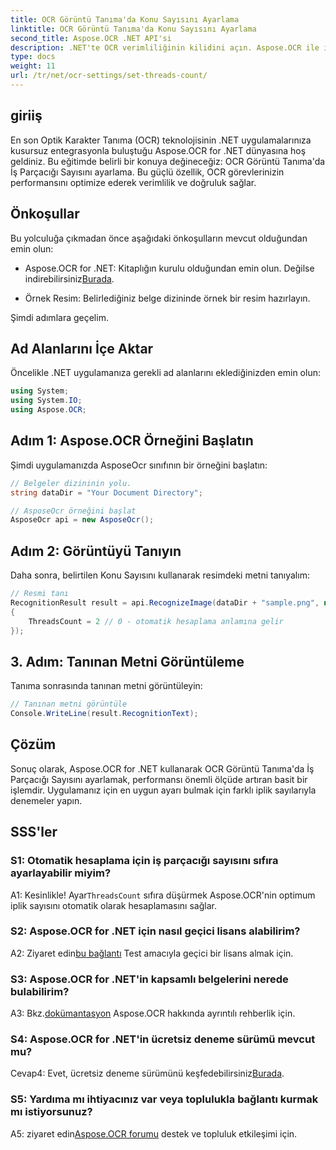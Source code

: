 ```yaml
---
title: OCR Görüntü Tanıma'da Konu Sayısını Ayarlama
linktitle: OCR Görüntü Tanıma'da Konu Sayısını Ayarlama
second_title: Aspose.OCR .NET API'si
description: .NET'te OCR verimliliğinin kilidini açın. Aspose.OCR ile iplik sayısını zahmetsizce ayarlayın. Doğruluğu ve hızı artırın.
type: docs
weight: 11
url: /tr/net/ocr-settings/set-threads-count/
---
```

## giriiş

En son Optik Karakter Tanıma (OCR) teknolojisinin .NET uygulamalarınıza kusursuz entegrasyonla buluştuğu Aspose.OCR for .NET dünyasına hoş geldiniz. Bu eğitimde belirli bir konuya değineceğiz: OCR Görüntü Tanıma'da İş Parçacığı Sayısını ayarlama. Bu güçlü özellik, OCR görevlerinizin performansını optimize ederek verimlilik ve doğruluk sağlar.

## Önkoşullar

Bu yolculuğa çıkmadan önce aşağıdaki önkoşulların mevcut olduğundan emin olun:

-  Aspose.OCR for .NET: Kitaplığın kurulu olduğundan emin olun. Değilse indirebilirsiniz[Burada](https://releases.aspose.com/ocr/net/).

- Örnek Resim: Belirlediğiniz belge dizininde örnek bir resim hazırlayın.

Şimdi adımlara geçelim.

## Ad Alanlarını İçe Aktar

Öncelikle .NET uygulamanıza gerekli ad alanlarını eklediğinizden emin olun:

```csharp
using System;
using System.IO;
using Aspose.OCR;
```

## Adım 1: Aspose.OCR Örneğini Başlatın

Şimdi uygulamanızda AsposeOcr sınıfının bir örneğini başlatın:

```csharp
// Belgeler dizininin yolu.
string dataDir = "Your Document Directory";

// AsposeOcr örneğini başlat
AsposeOcr api = new AsposeOcr();
```

## Adım 2: Görüntüyü Tanıyın

Daha sonra, belirtilen Konu Sayısını kullanarak resimdeki metni tanıyalım:

```csharp
// Resmi tanı
RecognitionResult result = api.RecognizeImage(dataDir + "sample.png", new RecognitionSettings
{
    ThreadsCount = 2 // 0 - otomatik hesaplama anlamına gelir
});
```

## 3. Adım: Tanınan Metni Görüntüleme

Tanıma sonrasında tanınan metni görüntüleyin:

```csharp
// Tanınan metni görüntüle
Console.WriteLine(result.RecognitionText);
```

## Çözüm

Sonuç olarak, Aspose.OCR for .NET kullanarak OCR Görüntü Tanıma'da İş Parçacığı Sayısını ayarlamak, performansı önemli ölçüde artıran basit bir işlemdir. Uygulamanız için en uygun ayarı bulmak için farklı iplik sayılarıyla denemeler yapın.

## SSS'ler

### S1: Otomatik hesaplama için iş parçacığı sayısını sıfıra ayarlayabilir miyim?

 A1: Kesinlikle! Ayar`ThreadsCount` sıfıra düşürmek Aspose.OCR'nin optimum iplik sayısını otomatik olarak hesaplamasını sağlar.

### S2: Aspose.OCR for .NET için nasıl geçici lisans alabilirim?

 A2: Ziyaret edin[bu bağlantı](https://purchase.aspose.com/temporary-license/) Test amacıyla geçici bir lisans almak için.

### S3: Aspose.OCR for .NET'in kapsamlı belgelerini nerede bulabilirim?

 A3: Bkz.[dokümantasyon](https://reference.aspose.com/ocr/net/) Aspose.OCR hakkında ayrıntılı rehberlik için.

### S4: Aspose.OCR for .NET'in ücretsiz deneme sürümü mevcut mu?

 Cevap4: Evet, ücretsiz deneme sürümünü keşfedebilirsiniz[Burada](https://releases.aspose.com/).

### S5: Yardıma mı ihtiyacınız var veya toplulukla bağlantı kurmak mı istiyorsunuz?

 A5: ziyaret edin[Aspose.OCR forumu](https://forum.aspose.com/c/ocr/16) destek ve topluluk etkileşimi için.